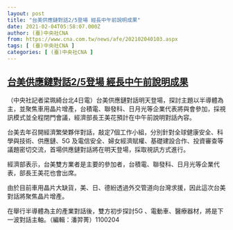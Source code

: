 ```yaml
---
layout: post
title: "台美供應鏈對話2/5登場 經長中午前說明成果"
date: 2021-02-04T05:58:07.000Z
author: (臺)中央社CNA
from: https://www.cna.com.tw/news/afe/202102040103.aspx
tags: [ (臺)中央社CNA ]
categories: [ (臺)中央社CNA ]
---
```

<!--1612418287000-->
[台美供應鏈對話2/5登場 經長中午前說明成果](https://www.cna.com.tw/news/afe/202102040103.aspx)
------

<div>
<div></div><div class="paragraph"><p>（中央社記者梁珮綺台北4日電）台美供應鏈對話明天登場，探討主題以半導體為主，並聚焦車用晶片增產，台積電、聯發科、日月光等企業代表將與會參加，採視訊模式並全程閉門會議，經濟部長王美花預計在中午前說明對話內容。</p><p>台美去年召開經濟繁榮夥伴對話，敲定7個工作小組，分別針對全球健康安全、科學與技術、供應鏈、5G 及電信安全、婦女經濟賦權、基礎建設合作、投資審查等議題密切交流，首場供應鏈對話將在明天登場，採取視訊方式進行。</p><p>經濟部表示，台美雙方業者是主要的參加者，台積電、聯發科、日月光等企業代表，部長王美花也會出席。</p><p>由於目前車用晶片大缺貨，美、日、德紛透過外交管道向台灣求援，因此這次台美對話將聚焦晶片增產。</p><p>在舉行半導體為主的產業對話後，雙方初步探討5G 、電動車、醫療器材，將是下一波對話主軸。（編輯：潘羿菁）1100204</p></div>
</div>
